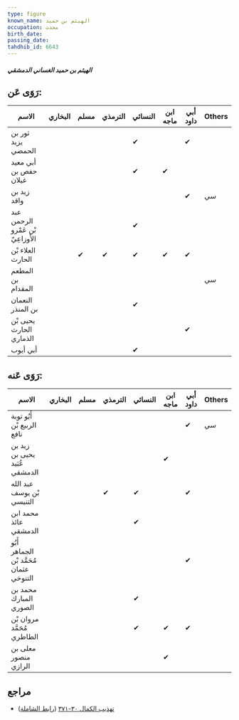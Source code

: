 ```yaml
---
type: figure
known_name: الهيثم بن حميد
occupation: محدث
birth_date:
passing_date:
tahdhib_id: 6643
---
```

##### الهيثم بن حميد الغساني الدمشقي

## رَوَى عَن:
| الاسم                             | البخاري | مسلم | الترمذي | النسائي | ابن ماجه | أبي داود | Others |
| --------------------------------- | ------- | ---- | ------- | ------- | -------- | -------- | ------ |
| ثور بن يزيد الحمصي                |         |      |         | ✔       |          | ✔        |        |
| أبي معيد حفص بن غيلان             |         |      |         | ✔       | ✔        |          |        |
| زيد بن واقد                       |         |      |         |         |          | ✔        | سي     |
| عبد الرحمن بْن عَمْرو الأَوزاعِيّ |         |      |         | ✔       |          |          |        |
| العلاء بْن الحارث                 |         | ✔    | ✔       | ✔       | ✔        | ✔        |        |
| المطعم بن المقدام                 |         |      |         |         |          |          | سي     |
| النعمان بن المنذر                 |         |      |         | ✔       |          |          |        |
| يحيى بْن الحارث الذماري           |         |      |         |         |          | ✔        |        |
| أبي أيوب                          |         |      |         | ✔       |          |          |        |
## رَوَى عَنه:
| الاسم                                    | البخاري | مسلم | الترمذي | النسائي | ابن ماجه | أبي داود | Others |
| ---------------------------------------- | ------- | ---- | ------- | ------- | -------- | -------- | ------ |
| أَبُو توبة الربيع بْن نافع               |         |      |         |         |          | ✔        | سي     |
| زيد بن يحيى بن عُبَيد الدمشقي            |         |      |         |         | ✔        |          |        |
| عبد الله بْن يوسف التنيسي                |         |      | ✔       | ✔       |          | ✔        |        |
| محمد ابن عائذ الدمشقي                    |         |      |         | ✔       |          |          |        |
| أَبُو الجماهر مُحَمَّد بْن عثمان التنوخي |         |      |         |         |          | ✔        |        |
| محمد بن المبارك الصوري                   |         |      |         | ✔       |          |          |        |
| مروان بْن مُحَمَّد الطاطري               |         |      |         | ✔       | ✔        | ✔        |        |
| معلى بن منصور الرازي                     |         |      |         |         | ✔        |          |        |
## مراجع
- [تهذيب الكمال ٣٠-٣٧١](obsidian://open?vault=Tahdhib-al-Kamal&file=Figures/٦٦٤٣-الهيثم%20بن%20حميد%20الغساني%20الدمشقي) ([رابط الشاملة](https://shamela.ws/book/3722/16437))